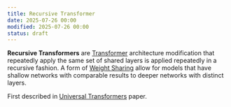 ```yaml
---
title: Recursive Transformer
date: 2025-07-26 00:00
modified: 2025-07-26 00:00
status: draft
---
```


**Recursive Transformers** are [Transformer](transformer.md) architecture modification that repeatedly apply the same set of shared layers is applied repeatedly in a recursive fashion. A form of [Weight Sharing](../../../permanent/weight-sharing.md) allow for models that have shallow networks with comparable results to deeper networks with distinct layers.

First described in [Universal Transformers](../../../permanent/universal-transformers.md) paper.